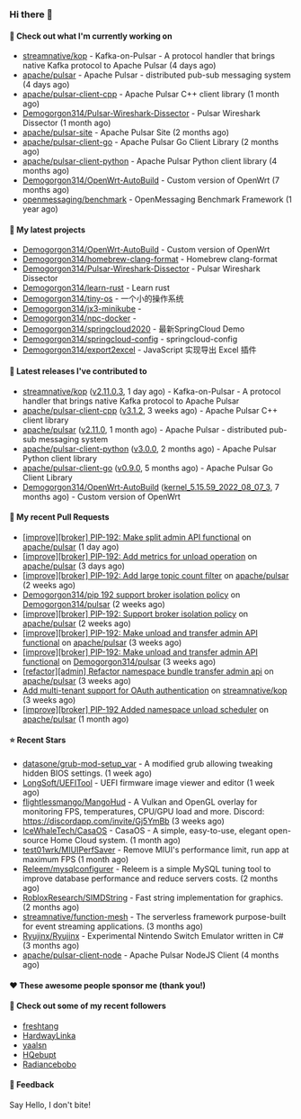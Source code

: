 ### Hi there 👋

#### 👷 Check out what I'm currently working on

- [streamnative/kop](https://github.com/streamnative/kop) - Kafka-on-Pulsar - A protocol handler that brings native Kafka protocol to Apache Pulsar (4 days ago)
- [apache/pulsar](https://github.com/apache/pulsar) - Apache Pulsar - distributed pub-sub messaging system (4 days ago)
- [apache/pulsar-client-cpp](https://github.com/apache/pulsar-client-cpp) - Apache Pulsar C&#43;&#43; client library (1 month ago)
- [Demogorgon314/Pulsar-Wireshark-Dissector](https://github.com/Demogorgon314/Pulsar-Wireshark-Dissector) - Pulsar Wireshark Dissector (1 month ago)
- [apache/pulsar-site](https://github.com/apache/pulsar-site) - Apache Pulsar Site (2 months ago)
- [apache/pulsar-client-go](https://github.com/apache/pulsar-client-go) - Apache Pulsar Go Client Library (2 months ago)
- [apache/pulsar-client-python](https://github.com/apache/pulsar-client-python) - Apache Pulsar Python client library (4 months ago)
- [Demogorgon314/OpenWrt-AutoBuild](https://github.com/Demogorgon314/OpenWrt-AutoBuild) - Custom version of OpenWrt (7 months ago)
- [openmessaging/benchmark](https://github.com/openmessaging/benchmark) - OpenMessaging Benchmark Framework (1 year ago)

#### 🌱 My latest projects

- [Demogorgon314/OpenWrt-AutoBuild](https://github.com/Demogorgon314/OpenWrt-AutoBuild) - Custom version of OpenWrt
- [Demogorgon314/homebrew-clang-format](https://github.com/Demogorgon314/homebrew-clang-format) - Homebrew clang-format
- [Demogorgon314/Pulsar-Wireshark-Dissector](https://github.com/Demogorgon314/Pulsar-Wireshark-Dissector) - Pulsar Wireshark Dissector
- [Demogorgon314/learn-rust](https://github.com/Demogorgon314/learn-rust) - Learn rust
- [Demogorgon314/tiny-os](https://github.com/Demogorgon314/tiny-os) - 一个小的操作系统
- [Demogorgon314/jx3-minikube](https://github.com/Demogorgon314/jx3-minikube) - 
- [Demogorgon314/npc-docker](https://github.com/Demogorgon314/npc-docker) - 
- [Demogorgon314/springcloud2020](https://github.com/Demogorgon314/springcloud2020) - 最新SpringCloud Demo
- [Demogorgon314/springcloud-config](https://github.com/Demogorgon314/springcloud-config) - springcloud-config 
- [Demogorgon314/export2excel](https://github.com/Demogorgon314/export2excel) - JavaScript 实现导出 Excel 插件

#### 🔭 Latest releases I've contributed to

- [streamnative/kop](https://github.com/streamnative/kop) ([v2.11.0.3](https://github.com/streamnative/kop/releases/tag/v2.11.0.3), 1 day ago) - Kafka-on-Pulsar - A protocol handler that brings native Kafka protocol to Apache Pulsar
- [apache/pulsar-client-cpp](https://github.com/apache/pulsar-client-cpp) ([v3.1.2](https://github.com/apache/pulsar-client-cpp/releases/tag/v3.1.2), 3 weeks ago) - Apache Pulsar C&#43;&#43; client library
- [apache/pulsar](https://github.com/apache/pulsar) ([v2.11.0](https://github.com/apache/pulsar/releases/tag/v2.11.0), 1 month ago) - Apache Pulsar - distributed pub-sub messaging system
- [apache/pulsar-client-python](https://github.com/apache/pulsar-client-python) ([v3.0.0](https://github.com/apache/pulsar-client-python/releases/tag/v3.0.0), 2 months ago) - Apache Pulsar Python client library
- [apache/pulsar-client-go](https://github.com/apache/pulsar-client-go) ([v0.9.0](https://github.com/apache/pulsar-client-go/releases/tag/v0.9.0), 5 months ago) - Apache Pulsar Go Client Library
- [Demogorgon314/OpenWrt-AutoBuild](https://github.com/Demogorgon314/OpenWrt-AutoBuild) ([kernel_5.15.59_2022_08_07_3](https://github.com/Demogorgon314/OpenWrt-AutoBuild/releases/tag/kernel_5.15.59_2022_08_07_3), 7 months ago) - Custom version of OpenWrt

#### 🔨 My recent Pull Requests

- [[improve][broker] PIP-192: Make split admin API functional](https://github.com/apache/pulsar/pull/19773) on [apache/pulsar](https://github.com/apache/pulsar) (1 day ago)
- [[improve][broker] PIP-192: Add metrics for unload operation](https://github.com/apache/pulsar/pull/19749) on [apache/pulsar](https://github.com/apache/pulsar) (3 days ago)
- [[improve][broker] PIP-192:  Add large topic count filter](https://github.com/apache/pulsar/pull/19613) on [apache/pulsar](https://github.com/apache/pulsar) (2 weeks ago)
- [Demogorgon314/pip 192 support broker isolation policy](https://github.com/Demogorgon314/pulsar/pull/12) on [Demogorgon314/pulsar](https://github.com/Demogorgon314/pulsar) (2 weeks ago)
- [[improve][broker] PIP-192: Support broker isolation policy](https://github.com/apache/pulsar/pull/19592) on [apache/pulsar](https://github.com/apache/pulsar) (2 weeks ago)
- [[improve][broker] PIP-192: Make unload and transfer admin API functional](https://github.com/apache/pulsar/pull/19538) on [apache/pulsar](https://github.com/apache/pulsar) (3 weeks ago)
- [[improve][broker] PIP-192: Make unload and transfer admin API functional](https://github.com/Demogorgon314/pulsar/pull/11) on [Demogorgon314/pulsar](https://github.com/Demogorgon314/pulsar) (3 weeks ago)
- [[refactor][admin] Refactor namespace bundle transfer admin api](https://github.com/apache/pulsar/pull/19525) on [apache/pulsar](https://github.com/apache/pulsar) (3 weeks ago)
- [Add multi-tenant support for OAuth authentication](https://github.com/streamnative/kop/pull/1728) on [streamnative/kop](https://github.com/streamnative/kop) (3 weeks ago)
- [[improve][broker] PIP-192 Added namespace unload scheduler](https://github.com/apache/pulsar/pull/19477) on [apache/pulsar](https://github.com/apache/pulsar) (1 month ago)

#### ⭐ Recent Stars

- [datasone/grub-mod-setup_var](https://github.com/datasone/grub-mod-setup_var) - A modified grub allowing tweaking hidden BIOS settings. (1 week ago)
- [LongSoft/UEFITool](https://github.com/LongSoft/UEFITool) - UEFI firmware image viewer and editor (1 week ago)
- [flightlessmango/MangoHud](https://github.com/flightlessmango/MangoHud) - A Vulkan and OpenGL overlay for monitoring FPS, temperatures, CPU/GPU load and more. Discord: https://discordapp.com/invite/Gj5YmBb (3 weeks ago)
- [IceWhaleTech/CasaOS](https://github.com/IceWhaleTech/CasaOS) - CasaOS - A simple, easy-to-use, elegant open-source Home Cloud system. (1 month ago)
- [test01wrk/MIUIPerfSaver](https://github.com/test01wrk/MIUIPerfSaver) - Remove MIUI&#39;s performance limit, run app at maximum FPS (1 month ago)
- [Releem/mysqlconfigurer](https://github.com/Releem/mysqlconfigurer) - Releem is a simple MySQL tuning tool to improve database performance and reduce servers costs. (2 months ago)
- [RobloxResearch/SIMDString](https://github.com/RobloxResearch/SIMDString) - Fast string implementation for graphics. (2 months ago)
- [streamnative/function-mesh](https://github.com/streamnative/function-mesh) - The serverless framework purpose-built for event streaming applications. (3 months ago)
- [Ryujinx/Ryujinx](https://github.com/Ryujinx/Ryujinx) - Experimental Nintendo Switch Emulator written in C# (3 months ago)
- [apache/pulsar-client-node](https://github.com/apache/pulsar-client-node) - Apache Pulsar NodeJS Client (4 months ago)

#### ❤️ These awesome people sponsor me (thank you!)


#### 👯 Check out some of my recent followers

- [freshtang](https://github.com/freshtang)
- [HardwayLinka](https://github.com/HardwayLinka)
- [yaalsn](https://github.com/yaalsn)
- [HQebupt](https://github.com/HQebupt)
- [Radiancebobo](https://github.com/Radiancebobo)

#### 💬 Feedback

Say Hello, I don't bite!


